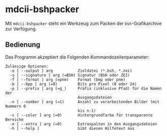 mdcii-bshpacker
===============

Mit `mdcii-bshpacker` steht ein Werkzeug zum Packen der `bsh`-Grafikarchive zur Verfügung.

Bedienung
---------

Das Programm akzeptiert die Folgenden Kommandozeilenparameter:

    Zulässige Optionen:
      -o [ --output ] arg           Zieldatei (*.bsh, *.zei)
      -s [ --signature ] arg (=BSH) Signatur (BSH oder ZEI)
      -f [ --format ] arg (=pnm)    Format (bmp oder pnm)
      -b [ --bpp ] arg (=8)         Bits pro Pixel (8 oder 24)
      -p [ --prefix ] arg (=g_)     Präfix (inklusive Pfad) für die Namen der 
                                    Ausgangsdateien
      -n [ --number ] arg (=1)      Anzahl zu verarbeitenden Bilder (mit Nummern 0 
                                    bis n-1)
      -c [ --color ] arg (=0)       Hintergrundfarbe für transparente Bereiche
      -e [ --extra ] arg (=0)       Extraspalten in den Ausgangsdateien
      -h [ --help ]                 Gibt diesen Hilfetext aus
    
